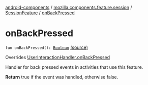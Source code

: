 [android-components](../../index.md) / [mozilla.components.feature.session](../index.md) / [SessionFeature](index.md) / [onBackPressed](./on-back-pressed.md)

# onBackPressed

`fun onBackPressed(): `[`Boolean`](https://kotlinlang.org/api/latest/jvm/stdlib/kotlin/-boolean/index.html) [(source)](https://github.com/mozilla-mobile/android-components/blob/master/components/feature/session/src/main/java/mozilla/components/feature/session/SessionFeature.kt#L39)

Overrides [UserInteractionHandler.onBackPressed](../../mozilla.components.support.base.feature/-user-interaction-handler/on-back-pressed.md)

Handler for back pressed events in activities that use this feature.

**Return**
true if the event was handled, otherwise false.

